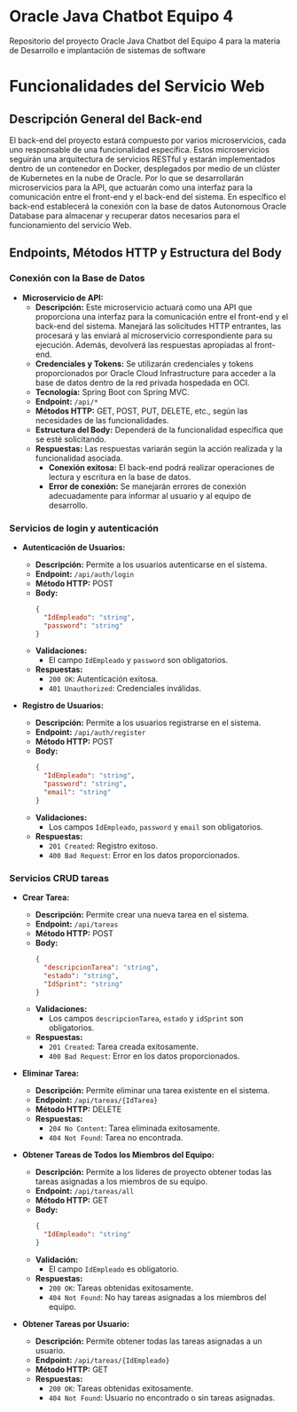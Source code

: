 # Oracle Java Chatbot Equipo 4
Repositorio del proyecto Oracle Java Chatbot del Equipo 4 para la materia de Desarrollo e implantación de sistemas de software

# Funcionalidades del Servicio Web

## Descripción General del Back-end

El back-end del proyecto estará compuesto por varios microservicios, cada uno responsable de una funcionalidad específica. Estos microservicios seguirán una arquitectura de servicios RESTful y estarán implementados dentro de un contenedor en Docker, desplegados por medio de un clúster de Kubernetes en la nube de Oracle. Por lo que se desarrollarán microservicios para la API, que actuarán como una interfaz para la comunicación entre el front-end y el back-end del sistema. En específico el back-end establecerá la conexión con la base de datos Autonomous Oracle Database para almacenar y recuperar datos necesarios para el funcionamiento del servicio Web.

## Endpoints, Métodos HTTP y Estructura del Body

### Conexión con la Base de Datos

- **Microservicio de API:**
  - **Descripción:** Este microservicio actuará como una API que proporciona una interfaz para la comunicación entre el front-end y el back-end del sistema. Manejará las solicitudes HTTP entrantes, las procesará y las enviará al microservicio correspondiente para su ejecución. Además, devolverá las respuestas apropiadas al front-end.
  - **Credenciales y Tokens:** Se utilizarán credenciales y tokens proporcionados por Oracle Cloud Infrastructure para acceder a la base de datos dentro de la red privada hospedada en OCI.
  - **Tecnología:** Spring Boot con Spring MVC.
  - **Endpoint:** `/api/*`
  - **Métodos HTTP:** GET, POST, PUT, DELETE, etc., según las necesidades de las funcionalidades.
  - **Estructura del Body:** Dependerá de la funcionalidad específica que se esté solicitando.
  - **Respuestas:** Las respuestas variarán según la acción realizada y la funcionalidad asociada.
    - **Conexión exitosa:** El back-end podrá realizar operaciones de lectura y escritura en la base de datos.
    - **Error de conexión:** Se manejarán errores de conexión adecuadamente para informar al usuario y al equipo de desarrollo.

### Servicios de login y autenticación

- **Autenticación de Usuarios:**
  - **Descripción:** Permite a los usuarios autenticarse en el sistema.
  - **Endpoint:** `/api/auth/login`
  - **Método HTTP:** POST
  - **Body:**
    ```json
    {
      "IdEmpleado": "string",
      "password": "string"
    }
    ```
  - **Validaciones:**
    - El campo `IdEmpleado` y `password` son obligatorios.
  - **Respuestas:**
    - `200 OK`: Autenticación exitosa.
    - `401 Unauthorized`: Credenciales inválidas.

- **Registro de Usuarios:**
  - **Descripción:** Permite a los usuarios registrarse en el sistema.
  - **Endpoint:** `/api/auth/register`
  - **Método HTTP:** POST
  - **Body:**
    ```json
    {
      "IdEmpleado": "string",
      "password": "string",
      "email": "string"
    }
    ```
  - **Validaciones:**
    - Los campos `IdEmpleado`, `password` y `email` son obligatorios.
  - **Respuestas:**
    - `201 Created`: Registro exitoso.
    - `400 Bad Request`: Error en los datos proporcionados.

### Servicios CRUD tareas

- **Crear Tarea:**
  - **Descripción:** Permite crear una nueva tarea en el sistema.
  - **Endpoint:** `/api/tareas`
  - **Método HTTP:** POST
  - **Body:**
    ```json
    {
      "descripcionTarea": "string",
      "estado": "string",
      "IdSprint": "string"
    }
    ```
  - **Validaciones:**
    - Los campos `descripcionTarea`, `estado` y `idSprint` son obligatorios.
  - **Respuestas:**
    - `201 Created`: Tarea creada exitosamente.
    - `400 Bad Request`: Error en los datos proporcionados.

- **Eliminar Tarea:**
  - **Descripción:** Permite eliminar una tarea existente en el sistema.
  - **Endpoint:** `/api/tareas/{IdTarea}`
  - **Método HTTP:** DELETE
  - **Respuestas:**
    - `204 No Content`: Tarea eliminada exitosamente.
    - `404 Not Found`: Tarea no encontrada.

- **Obtener Tareas de Todos los Miembros del Equipo:**
  - **Descripción:** Permite a los líderes de proyecto obtener todas las tareas asignadas a los miembros de su equipo.
  - **Endpoint:** `/api/tareas/all`
  - **Método HTTP:** GET
  - **Body:**
    ```json
    {
      "IdEmpleado": "string"
    }
    ```
  - **Validación:**
    - El campo `IdEmpleado` es obligatorio.
  - **Respuestas:**
    - `200 OK`: Tareas obtenidas exitosamente.
    - `404 Not Found`: No hay tareas asignadas a los miembros del equipo.

- **Obtener Tareas por Usuario:**
  - **Descripción:** Permite obtener todas las tareas asignadas a un usuario.
  - **Endpoint:** `/api/tareas/{IdEmpleado}`
  - **Método HTTP:** GET
  - **Respuestas:**
    - `200 OK`: Tareas obtenidas exitosamente.
    - `404 Not Found`: Usuario no encontrado o sin tareas asignadas.
